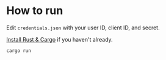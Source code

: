 # How to run

Edit `credentials.json` with your user ID, client ID, and secret.

[Install Rust & Cargo](https://www.rust-lang.org/tools/install) if you haven't already.

```sh
cargo run
```
